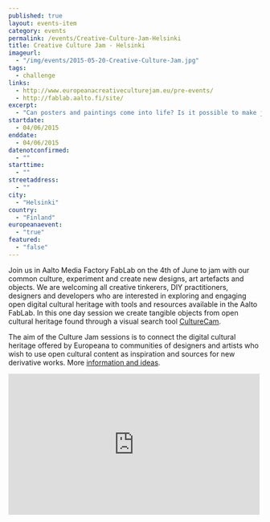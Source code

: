 ```yaml
---
published: true
layout: events-item
category: events
permalink: /events/Creative-Culture-Jam-Helsinki
title: Creative Culture Jam - Helsinki
imageurl: 
  - "/img/events/2015-05-20-Creative-Culture-Jam.jpg"
tags: 
  - challenge
links:
  - http://www.europeanacreativeculturejam.eu/pre-events/
  - http://fablab.aalto.fi/site/
excerpt:
  - "Can posters and paintings come into life? Is it possible to make jewellery out of 1800 century newspapers? Or how about creating melody cards from educational illustrations, using art deco wallpaper patterns to fashion designs, or giving 3D form to objects that have been painted on canvas 200 years ago?"
startdate:
  - 04/06/2015
enddate:
  - 04/06/2015
datenotconfirmed:
  - ""
starttime:
  - ""
streetaddress:
  - ""
city:
  - "Helsinki"
country:
  - "Finland"
europeanaevent:
  - "true"
featured:
  - "false"
---
```

Join us in Aalto Media Factory FabLab on the 4th of June to jam with our common culture, experiment and create new designs, art artefacts and objects. We are welcoming all creative tinkerers, DIY practitioners, designers and developers who are interested in exploring and engaging open digital cultural heritage with tools and resources available in the Aalto FabLab. In this one day session we create tangible objects from open cultural heritage found through a visual search tool [CultureCam](http://culturecam.eu).

The aim of the Culture Jam sessions is to connect the digital cultural heritage offered by Europeana to communities of designers and artists who wish to use open cultural content as inspiration and sources for new derivative works. More [information and ideas](http://redesignyourculturalheritage.eu).

<iframe src="https://player.vimeo.com/video/127019323" width="500" height="281" frameborder="0" webkitallowfullscreen mozallowfullscreen allowfullscreen></iframe>